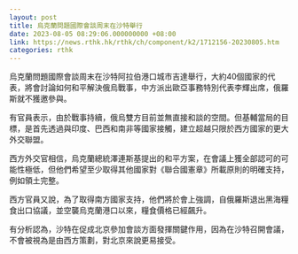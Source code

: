 ```yaml
---
layout: post
title: 烏克蘭問題國際會談周末在沙特舉行
date: 2023-08-05 08:29:06.000000000 +08:00
link: https://news.rthk.hk/rthk/ch/component/k2/1712156-20230805.htm
categories: rthk
---
```


烏克蘭問題國際會談周末在沙特阿拉伯港口城市吉達舉行，大約40個國家的代表，將會討論如何和平解決俄烏戰事，中方派出歐亞事務特別代表李輝出席，俄羅斯就不獲邀參與。

有官員表示，由於戰事持續，俄烏雙方目前並無直接和談的空間。但基輔當局的目標，是首先透過與印度、巴西和南非等國家接觸，建立超越只限於西方國家的更大外交聯盟。

西方外交官相信，烏克蘭總統澤連斯基提出的和平方案，在會議上獲全部認可的可能性極低，但他們希望至少取得其他國家對《聯合國憲章》所載原則的明確支持，例如領土完整。

西方官員又說，為了取得南方國家支持，他們將於會上強調，自俄羅斯退出黑海糧食出口協議，並空襲烏克蘭港口以來，糧食價格已經飆升。

有分析認為，沙特在促成北京參加會談方面發揮關鍵作用，因為在沙特召開會議，不會被視為是由西方策劃，對北京來說更易接受。
